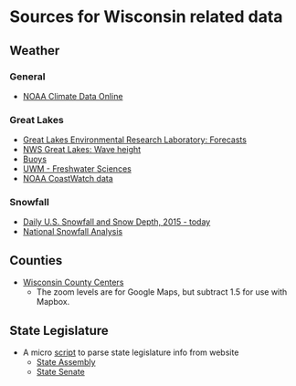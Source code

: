 # Sources for Wisconsin related data

## Weather

### General
- [NOAA Climate Data Online](https://www.ncdc.noaa.gov/cdo-web/datasets)

### Great Lakes
 - [Great Lakes Environmental Research Laboratory: Forecasts](https://www.glerl.noaa.gov//res/glcfs/)
 - [NWS Great Lakes: Wave height](http://www.crh.noaa.gov/greatlakes/?c=map&l=gl&p=a)
 - [Buoys](http://glbuoys.glos.us/)
 - [UWM - Freshwater Sciences](http://uwm.edu/glos/data/)
 - [NOAA CoastWatch data](https://coastwatch.glerl.noaa.gov/)

### Snowfall
- [Daily U.S. Snowfall and Snow Depth, 2015 - today](https://www.ncdc.noaa.gov/snow-and-ice/daily-snow/)
- [National Snowfall Analysis](https://www.nohrsc.noaa.gov/snowfall/)

## Counties
 - [Wisconsin County Centers](wi-county-centers.csv)
   - The zoom levels are for Google Maps, but subtract 1.5 for use with Mapbox.

## State Legislature
 - A micro [script](https://github.com/datahub/wisconsin-state-legislature-info) to parse state legislature info from website
   - [State Assembly](https://github.com/datahub/wisconsin-state-legislature-info/blob/master/state-assembly.csv)
   - [State Senate](https://github.com/datahub/wisconsin-state-legislature-info/blob/master/state-senate.csv)
